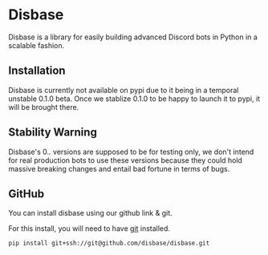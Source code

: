 # Disbase
Disbase is a library for easily building advanced Discord bots in Python in a scalable fashion.

## Installation
Disbase is currently not available on pypi due to it being in a temporal unstable 0.1.0 beta.
Once we stablize 0.1.0 to be happy to launch it to pypi, it will be brought there.

## Stability Warning
Disbase's 0.*.* versions are supposed to be for testing only, 
we don't intend for real production bots to use these versions because they 
could hold massive breaking changes and entail bad fortune in terms of bugs.

## GitHub
You can install disbase using our github link & git.

For this install, you will need to have [git](https://git-scm.com) installed.

```sh
pip install git+ssh://git@github.com/disbase/disbase.git
```